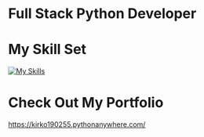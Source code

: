 # Full Stack Python Developer

# My Skill Set
[![My Skills](https://skillicons.dev/icons?i=python,js,css,html,django,flask,mysql,git)](https://skillicons.dev)

# Check Out My Portfolio
https://kirko190255.pythonanywhere.com/
